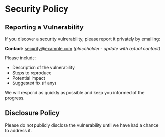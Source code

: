 # Security Policy

## Reporting a Vulnerability

If you discover a security vulnerability, please report it privately by emailing:

**Contact:** security@example.com *(placeholder - update with actual contact)*

Please include:
- Description of the vulnerability
- Steps to reproduce
- Potential impact
- Suggested fix (if any)

We will respond as quickly as possible and keep you informed of the progress.

## Disclosure Policy

Please do not publicly disclose the vulnerability until we have had a chance to address it.
